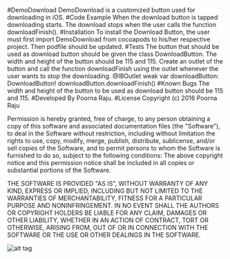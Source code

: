 #DemoDownload
    DemoDownload is a customized button used for downloading in iOS.
#Code Example
    When the download button is tapped downloading starts. The download stops when the user calls the function downloadFinish().
#Installation
        To install the Download Button, the user must first import DemoDownload from cocoapods to his/her respective project. Then podfile should be updated. 
#Tests
        The button that should be used as download button should be given the class DownloadButton. The width and height of the button should be 115 and 115. Create an outlet of the button and call the function downloadFinish using the outlet whenever the user wants to stop the downloading.
        @IBOutlet weak var downloadButton: DownloadButton!
        downloadButton.downloadFinish()
#Known Bugs
        The width and height of the button to be used as download button should be 115 and 115.
#Developed By
        Poorna Raju.
#License
        Copyright (c) 2016 Poorna Raju

Permission is hereby granted, free of charge, to any person obtaining a copy of this software and associated documentation files (the "Software"), to deal in the Software without restriction, including without limitation the rights to use, copy, modify, merge, publish, distribute, sublicense, and/or sell copies of the Software, and to permit persons to whom the Software is furnished to do so, subject to the following conditions:
The above copyright notice and this permission notice shall be included in all copies or substantial portions of the Software.

THE SOFTWARE IS PROVIDED "AS IS", WITHOUT WARRANTY OF ANY KIND, EXPRESS OR IMPLIED, INCLUDING BUT NOT LIMITED TO THE WARRANTIES OF MERCHANTABILITY, FITNESS FOR A PARTICULAR PURPOSE AND NONINFRINGEMENT. IN NO EVENT SHALL THE AUTHORS OR COPYRIGHT HOLDERS BE LIABLE FOR ANY CLAIM, DAMAGES OR OTHER LIABILITY, WHETHER IN AN ACTION OF CONTRACT, TORT OR OTHERWISE, ARISING FROM, OUT OF OR IN CONNECTION WITH THE SOFTWARE OR THE USE OR OTHER DEALINGS IN THE SOFTWARE.
   
![alt tag](http://url/to/img.png)
